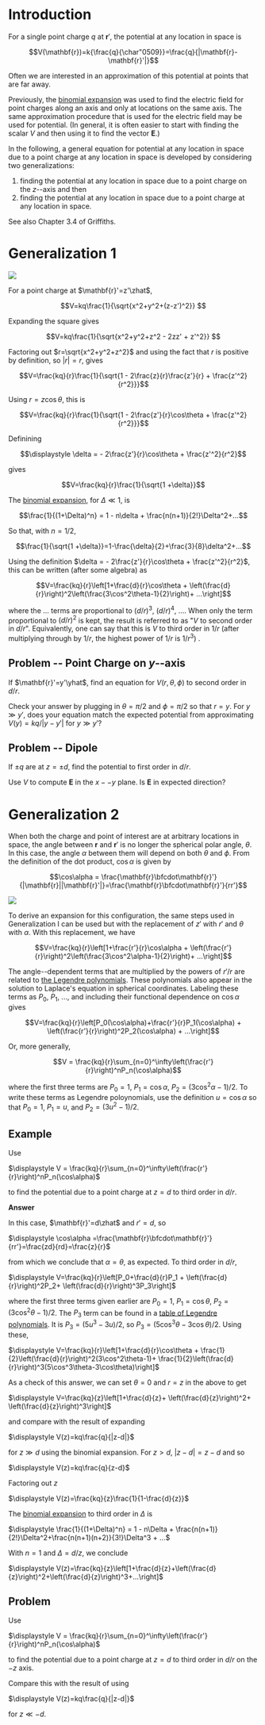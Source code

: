 # Introduction

For a single point charge $q$ at $\mathbf{r}'$, the potential at any location in space is

$$V(\mathbf{r})=k{\frac{q}{\char"0509}}=\frac{q}{|\mathbf{r}-\mathbf{r}'|}$$

Often we are interested in an approximation of this potential at points that are far away.

Previously, the [binomial expansion](binomial_expansion.html) was used to find the electric field for point charges along an axis and only at locations on the same axis. The same approximation procedure that is used for the electric field may be used for potential. (In general, it is often easier to start with finding the scalar $V$ and then using it to find the vector $\mathbf{E}$.)

In the following, a general equation for potential at any location in space due to a point charge at any location in space is developed by considering two generalizations:

1. finding the potential at any location in space due to a point charge on the $z$--axis and then
2. finding the potential at any location in space due to a point charge at any location in space.

See also Chapter 3.4 of Griffiths.

# Generalization 1

<img src="figures/Monopole_Expansion_I.svg"/>

For a point charge at $\mathbf{r}'=z'\zhat$, 

$$V=kq\frac{1}{\sqrt{x^2+y^2+(z-z')^2}} $$

Expanding the square gives

$$V=kq\frac{1}{\sqrt{x^2+y^2+z^2 - 2zz' + z'^2}} $$

Factoring out $r=\sqrt{x^2+y^2+z^2}$ and using the fact that $r$ is positive by definition, so $|r|=r$, gives

$$V=\frac{kq}{r}\frac{1}{\sqrt{1 - 2\frac{z}{r}\frac{z'}{r} + \frac{z'^2}{r^2}}}$$

Using $r=z\cos\theta$, this is

$$V=\frac{kq}{r}\frac{1}{\sqrt{1 - 2\frac{z'}{r}\cos\theta + \frac{z'^2}{r^2}}}$$


Definining 

$$\displaystyle \delta = - 2\frac{z'}{r}\cos\theta + \frac{z'^2}{r^2}$$

gives

$$V=\frac{kq}{r}\frac{1}{\sqrt{1 +\delta}}$$

The [binomial expansion](binomial_expansion.html), for $\Delta \ll 1$, is

$$\frac{1}{(1+\Delta)^n} = 1 - n\delta + \frac{n(n+1)}{2!}\Delta^2+...$$

So that, with $n=1/2$,

$$\frac{1}{\sqrt{1 +\delta}}=1-\frac{\delta}{2}+\frac{3}{8}\delta^2+...$$

Using the definition $\delta = - 2\frac{z'}{r}\cos\theta + \frac{z'^2}{r^2}$, this can be written (after some algebra) as

$$V=\frac{kq}{r}\left[1+\frac{d}{r}\cos\theta + \left(\frac{d}{r}\right)^2\left(\frac{3\cos^2\theta-1}{2}\right)+ ...\right]$$

where the $...$ terms are proportional to $(d/r)^3$, $(d/r)^4$, .... When only the term proportional to $(d/r)^2$ is kept, the result is referred to as "$V$ to second order in $d/r$". Equivalently, one can say that this is $V$ to third order in $1/r$ (after multiplying through by $1/r$, the highest power of $1/r$ is $1/r^3$) .

## Problem -- Point Charge on $y$--axis

If $\mathbf{r}'=y'\yhat$, find an equation for $V(r,\theta,\phi)$ to second order in $d/r$. 

Check your answer by plugging in $\theta=\pi/2$ and $\phi=\pi/2$ so that $r=y$. For $y\gg y'$, does your equation match the expected potential from approximating $V(y)=kq/|y-y'|$ for $y\gg y'$?

## Problem -- Dipole

If $\pm q$ are at $z=\pm d$, find the potential to first order in $d/r$.

Use $V$ to compute $\mathbf{E}$ in the $x--y$ plane. Is $\mathbf{E}$ in expected direction?

# Generalization 2

When both the charge and point of interest are at arbitrary locations in space, the angle between $\mathbf{r}$ and $\mathbf{r}'$ is no longer the spherical polar angle, $\theta$. In this case, the angle $\alpha$ between them will depend on both $\theta$ and $\phi$. From the definition of the dot product, $\cos\alpha$ is given by

$$\cos\alpha = \frac{\mathbf{r}\bfcdot\mathbf{r}'}{|\mathbf{r}||\mathbf{r}'|}=\frac{\mathbf{r}\bfcdot\mathbf{r}'}{rr'}$$

<img src="figures/Monopole_Expansion_II.svg"/>

To derive an expansion for this configuration, the same steps used in Generalization I can be used but with the replacement of $z'$ with $r'$ and $\theta$ with $\alpha$. With this replacement, we have

$$V=\frac{kq}{r}\left[1+\frac{r'}{r}\cos\alpha + \left(\frac{r'}{r}\right)^2\left(\frac{3\cos^2\alpha-1}{2}\right)+ ...\right]$$

The angle--dependent terms that are multiplied by the powers of $r'/r$ are related to [the Legendre polynomials](https://en.wikipedia.org/wiki/Legendre_polynomials). These polynomials also appear in the solution to Laplace's equation in spherical coordinates. Labeling these terms as $P_0$, $P_1$, ..., and including their functional dependence on $\cos\alpha$ gives

$$V=\frac{kq}{r}\left[P_0(\cos\alpha)+\frac{r'}{r}P_1(\cos\alpha) + \left(\frac{r'}{r}\right)^2P_2(\cos\alpha) + ...\right]$$

Or, more generally,

$$V = \frac{kq}{r}\sum_{n=0}^\infty\left(\frac{r'}{r}\right)^nP_n(\cos\alpha)$$

where the first three terms are $P_0=1$, $P_1=\cos\alpha$, $P_2=(3\cos^2\alpha-1)/2$. To write these terms as Legendre poloynomials, use the definition $u=\cos\alpha$ so that $P_0=1$, $P_1=u$, and $P_2=(3u^2-1)/2$.

## Example

Use

$\displaystyle V = \frac{kq}{r}\sum_{n=0}^\infty\left(\frac{r'}{r}\right)^nP_n(\cos\alpha)$

to find the potential due to a point charge at $z=d$ to third order in $d/r$.

**Answer**

In this case, $\mathbf{r}'=d\zhat$ and $r'=d$, so

$\displaystyle \cos\alpha =\frac{\mathbf{r}\bfcdot\mathbf{r}'}{rr'}=\frac{zd}{rd}=\frac{z}{r}$

from which we conclude that $\alpha=\theta$, as expected. To third order in $d/r$, 

$\displaystyle V=\frac{kq}{r}\left[P_0+\frac{d}{r}P_1 + \left(\frac{d}{r}\right)^2P_2+ \left(\frac{d}{r}\right)^3P_3\right]$

where the first three terms given earlier are $P_0=1$, $P_1=\cos\theta$, $P_2=(3\cos^2\theta-1)/2$. The $P_3$ term can be found in a [table of Legendre polynomials](https://en.wikipedia.org/wiki/Legendre_polynomials#Rodrigues'_formula_and_other_explicit_formulas). It is $P_3=(5u^3-3u)/2$, so $P_3=(5\cos^3\theta-3\cos\theta)/2$. Using these,

$\displaystyle V=\frac{kq}{r}\left[1+\frac{d}{r}\cos\theta + \frac{1}{2}\left(\frac{d}{r}\right)^2(3\cos^2\theta-1)+ \frac{1}{2}\left(\frac{d}{r}\right)^3(5\cos^3\theta-3\cos\theta)\right]$

As a check of this answer, we can set $\theta=0$ and $r=z$ in the above to get

$\displaystyle V=\frac{kq}{z}\left[1+\frac{d}{z}+ \left(\frac{d}{z}\right)^2+ \left(\frac{d}{z}\right)^3\right]$

and compare with the result of expanding

$\displaystyle V(z)=kq\frac{q}{|z-d|}$

for $z\gg d$ using the binomial expansion. For $z\gt d$, $|z-d|=z-d$ and so

$\displaystyle V(z)=kq\frac{q}{z-d}$

Factoring out $z$

$\displaystyle V(z)=\frac{kq}{z}\frac{1}{1-\frac{d}{z}}$

The [binomial expansion](binomial_expansion.html) to third order in $\Delta$ is

$\displaystyle \frac{1}{(1+\Delta)^n} = 1 - n\Delta + \frac{n(n+1)}{2!}\Delta^2+\frac{n(n+1)(n+2)}{3!}\Delta^3 + ...$

With $n=1$ and $\Delta = d/z$, we conclude

$\displaystyle V(z)=\frac{kq}{z}\left[1+\frac{d}{z}+\left(\frac{d}{z}\right)^2+\left(\frac{d}{z}\right)^3+...\right]$

## Problem

Use

$\displaystyle V = \frac{kq}{r}\sum_{n=0}^\infty\left(\frac{r'}{r}\right)^nP_n(\cos\alpha)$

to find the potential due to a point charge at $z=d$ to third order in $d/r$ on the $-z$ axis.

Compare this with the result of using

$\displaystyle V(z)=kq\frac{q}{|z-d|}$

for $z\ll -d$.
